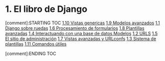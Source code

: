 # 1. El libro de Django


[comment]:STARTING TOC
[1.10 Vistas genericas](<./content/1.10 Vistas genericas.md>)
[1.9 Modelos avanzados](<./content/1.9 Modelos avanzados.md>)
[1.1 Django sobre ruedas](<./content/1.1 Django sobre ruedas.md>)
[1.6 Procesamiento de formularios](<./content/1.6 Procesamiento de formularios.md>)
[1.8 Plantillas avanzadas](<./content/1.8 Plantillas avanzadas.md>)
[1.4 Interactuando con una base de datos Modelos](<./content/1.4 Interactuando con una base de datos Modelos.md>)
[1.2 URLS](<./content/1.2 URLS.md>)
[1.5 El sitio de administración](<./content/1.5 El sitio de administración.md>)
[1.7 Vistas avanzadas y URLconfs](<./content/1.7 Vistas avanzadas y URLconfs.md>)
[1.3 Sistema de plantillas](<./content/1.3 Sistema de plantillas.md>)
[1.11 Comandos útiles](<./content/1.11 Comandos útiles.md>)

[comment]:ENDING TOC